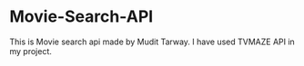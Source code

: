 # Movie-Search-API
This is Movie search api made by Mudit Tarway. I have used TVMAZE API in my project.
